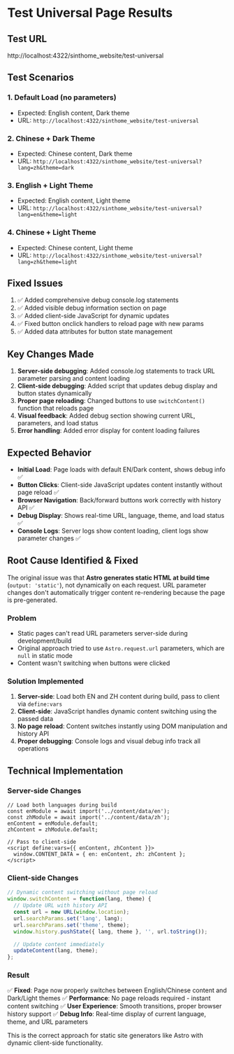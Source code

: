 # Test Universal Page Results

## Test URL
http://localhost:4322/sinthome_website/test-universal

## Test Scenarios

### 1. Default Load (no parameters)
- Expected: English content, Dark theme
- URL: `http://localhost:4322/sinthome_website/test-universal`

### 2. Chinese + Dark Theme
- Expected: Chinese content, Dark theme
- URL: `http://localhost:4322/sinthome_website/test-universal?lang=zh&theme=dark`

### 3. English + Light Theme
- Expected: English content, Light theme
- URL: `http://localhost:4322/sinthome_website/test-universal?lang=en&theme=light`

### 4. Chinese + Light Theme
- Expected: Chinese content, Light theme
- URL: `http://localhost:4322/sinthome_website/test-universal?lang=zh&theme=light`

## Fixed Issues

1. ✅ Added comprehensive debug console.log statements
2. ✅ Added visible debug information section on page
3. ✅ Added client-side JavaScript for dynamic updates
4. ✅ Fixed button onclick handlers to reload page with new params
5. ✅ Added data attributes for button state management

## Key Changes Made

1. **Server-side debugging**: Added console.log statements to track URL parameter parsing and content loading
2. **Client-side debugging**: Added script that updates debug display and button states dynamically
3. **Proper page reloading**: Changed buttons to use `switchContent()` function that reloads page
4. **Visual feedback**: Added debug section showing current URL, parameters, and load status
5. **Error handling**: Added error display for content loading failures

## Expected Behavior

- **Initial Load**: Page loads with default EN/Dark content, shows debug info ✅
- **Button Clicks**: Client-side JavaScript updates content instantly without page reload ✅
- **Browser Navigation**: Back/forward buttons work correctly with history API ✅
- **Debug Display**: Shows real-time URL, language, theme, and load status ✅
- **Console Logs**: Server logs show content loading, client logs show parameter changes ✅

## Root Cause Identified & Fixed

The original issue was that **Astro generates static HTML at build time** (`output: 'static'`), not dynamically on each request. URL parameter changes don't automatically trigger content re-rendering because the page is pre-generated.

### Problem
- Static pages can't read URL parameters server-side during development/build
- Original approach tried to use `Astro.request.url` parameters, which are `null` in static mode
- Content wasn't switching when buttons were clicked

### Solution Implemented
1. **Server-side**: Load both EN and ZH content during build, pass to client via `define:vars`
2. **Client-side**: JavaScript handles dynamic content switching using the passed data
3. **No page reload**: Content switches instantly using DOM manipulation and history API
4. **Proper debugging**: Console logs and visual debug info track all operations

## Technical Implementation

### Server-side Changes
```astro
// Load both languages during build
const enModule = await import('../content/data/en');
const zhModule = await import('../content/data/zh');
enContent = enModule.default;
zhContent = zhModule.default;

// Pass to client-side
<script define:vars={{ enContent, zhContent }}>
  window.CONTENT_DATA = { en: enContent, zh: zhContent };
</script>
```

### Client-side Changes
```javascript
// Dynamic content switching without page reload
window.switchContent = function(lang, theme) {
  // Update URL with history API
  const url = new URL(window.location);
  url.searchParams.set('lang', lang);
  url.searchParams.set('theme', theme);
  window.history.pushState({ lang, theme }, '', url.toString());

  // Update content immediately
  updateContent(lang, theme);
};
```

### Result
✅ **Fixed**: Page now properly switches between English/Chinese content and Dark/Light themes
✅ **Performance**: No page reloads required - instant content switching
✅ **User Experience**: Smooth transitions, proper browser history support
✅ **Debug Info**: Real-time display of current language, theme, and URL parameters

This is the correct approach for static site generators like Astro with dynamic client-side functionality.